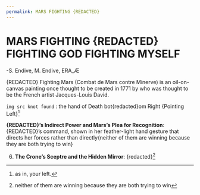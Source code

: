 ```yaml
---
permalink: MARS FIGHTING {REDACTED}
---
```


# MARS FIGHTING {REDACTED} FIGHTING GOD FIGHTING MYSELF 
-S. Endive, M. Endive, ERA_Æ




{REDACTED} Fighting Mars (Combat de Mars contre Minerve) is an oil-on-canvas painting once thought to be created in 1771 by who was thought to be the French artist Jacques-Louis David.


`img src knot found` : the hand of Death bot{redacted}om Right {Pointing Left}[^left]


**{REDACTED}’s Indirect Power and Mars’s Plea for Recognition**: {REDACTED}’s command, shown in her feather-light hand gesture that directs her forces rather than directly{neither of them are winning because they are both trying to win}

6. **The Crone’s Sceptre and the Hidden Mirror**: {redacted}[^neither]


[^VIXI]: see ***"VIXI; The Scapegoated God: Who Replaced Noet. Borges As Librarian?"*** (Noet. Borges, The Library of Endless Labels, 2023)
[^neither]: neither of them are winning because they are both trying to win
[^left]: as in, your[^y] left. 
[^y]:you're*[^r]
[^r]:right[^?]
[^?]:?[^neither]